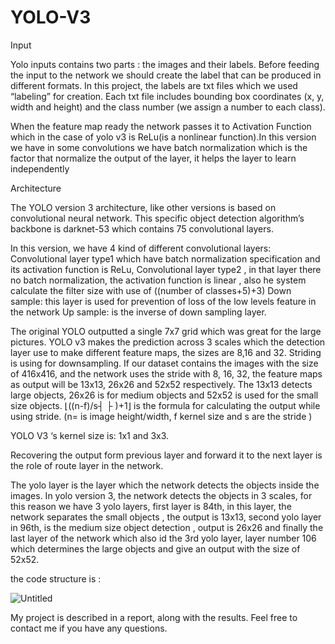 # YOLO-V3
Input 

Yolo inputs contains two parts : the images and their labels. Before feeding the input to the network we should create the label that can be produced in different formats. In this project, the labels are txt files which we used “labeling” for creation. Each txt file includes bounding box coordinates (x, y, width and height) and the class number (we assign a number to each class).

When the feature map ready the network passes it to Activation Function which in the case of yolo v3 is ReLu(is a nonlinear function).In this version we have in some convolutions we have batch normalization which is the factor that normalize the output of the layer, it helps the layer to learn independently

Architecture

The YOLO version 3 architecture, like other versions is based on convolutional neural network. This specific object detection algorithm’s backbone is darknet-53 which contains 75 convolutional layers.

In this version, we have 4 kind of different convolutional layers:
	Convolutional layer type1 which have batch normalization specification and its activation function is ReLu, 
	Convolutional layer type2 , in that layer there no batch normalization, the activation function is linear , also he system calculate the filter size with use of ((number of classes+5)+3)
	Down sample: this layer is used for prevention of loss of the low levels feature in the network 
	Up sample: is the inverse of down sampling layer.

The  original YOLO outputted a single 7x7 grid which was great for the large pictures. YOLO v3 makes the prediction across 3 scales which the detection layer use to make different feature maps, the sizes are 8,16 and 32. Striding is using for downsampling.
If our dataset contains the images with the size of 416x416, and the network uses the stride with 8, 16, 32, the feature maps as output will be 13x13, 26x26 and 52x52 respectively. The 13x13 detects large objects, 26x26 is for medium objects and 52x52 is used for the small size objects. ⌊((n-f)/s┤ ├ )+1⌋ is the formula for calculating the output while using stride.
(n= is image height/width, f kernel size and s are the stride )

YOLO V3 ‘s kernel size is: 1x1 and 3x3.

Recovering the output form previous layer and forward it to the next layer is the role of route layer in the network.

The yolo layer is the layer which the network detects the objects inside the images. In yolo version 3, the network detects the objects in 3 scales, for this reason we have 3 yolo layers, first layer is 84th, in this layer, the network separates the small objects , the output is 13x13, second yolo layer in 96th, is the medium size object detection , output is 26x26  and finally the last layer of the network which also id the 3rd yolo layer, layer number 106 which determines the large objects and give an output with the size of 52x52. 

the code structure is : 

![Untitled](https://user-images.githubusercontent.com/17246929/180649428-6a025984-816f-460e-8b6f-fbaa4ec69b4c.jpg)

My project is described in a report, along with the results. Feel free to contact me if you have any questions. 
